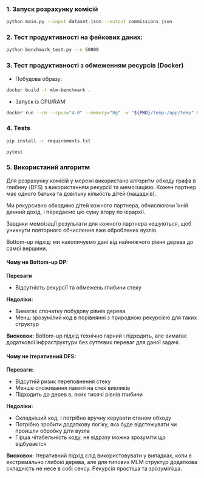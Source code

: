 ### 1. Запуск розрахунку комісій

```bash
python main.py --input dataset.json --output commissions.json
```

### 2. Тест продуктивності на фейкових даних:

```bash
python benchmark_test.py --n 50000
```

### 3. Тест продуктивності з обмеженням ресурсів (Docker)

- Побудова образу:

```bash
docker build -t mlm-benchmark .
```

- Запуск із CPU/RAM:

```bash
docker run --rm --cpus="4.0" --memory="8g" -v "${PWD}/temp:/app/temp" mlm-benchmark python benchmark_test.py --n 50000
```
### 4. Tests
```bash
pip install -r requirements.txt
```
```bash
pytest
```
### 5. Використаний алгоритм

Для розрахунку комісій у мережі використано алгоритм обходу графа в глибину (DFS) з використанням рекурсії та мемоізацією. Кожен партнер має одного батька та довільну кількість дітей (нащадків).

Ми рекурсивно обходимо дітей кожного партнера, обчислюючи їхній денний дохід, і передаємо цю суму вгору по ієрархії.

Завдяки мемоізації результати для кожного партнера кешуються, щоб уникнути повторного обчислення вже оброблених вузлів.

Bottom-up підхід: ми накопичуємо дані від найнижчого рівня дерева до самої вершини.

#### Чому не Bottom-up DP:

**Переваги** 
- Відсутність рекурсії та обмежень глибини стеку

**Недоліки:** 
- Вимагає спочатку побудову рівнів дерева
- Менш зрозумілий код в порівнянні з природною рекурсією для таких структур

**Висновок:** Bottom-up підхід технічно гарний і підходить, але вимагає додаткової інфраструктури без суттєвих переваг для даної задачі.

#### Чому не ітеративний DFS:

**Переваги:** 
- Відсутній ризик переповнення стеку
- Менше споживання памяті на стек викликів
- Підходить до дерев в, яких тисячі рівнів глибини

**Недоліки:** 
- Складніший код, і потрібно вручну керувати станом обходу
- Потрібно зробити додаткову логіку, яка буде відстежувати чи пройшли обробку діти вузла
- Гірша чітабельність коду, не відразу можна зрозуміти що відбуваєтся

**Висновок:** Ітеративний підхід слід використовувати у випадках, коли є екстремально глибокі дерева, але для типових MLM структур додаткова складність не несе в собі сенсу. Рекурсія простіша та зрозуміліша.
